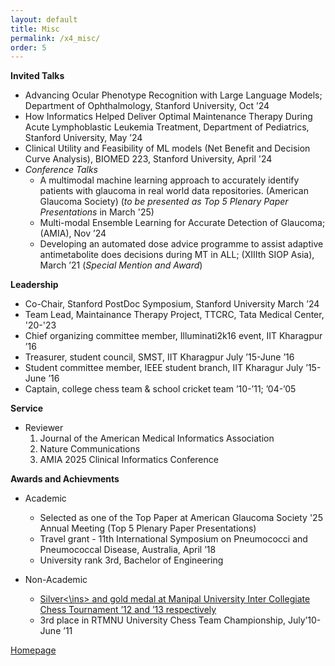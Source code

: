 ```yaml
---
layout: default
title: Misc
permalink: /x4_misc/
order: 5
---
```


**Invited Talks**
- Advancing Ocular Phenotype Recognition with Large Language Models; Department of Ophthalmology, Stanford
University, Oct ’24
- How Informatics Helped Deliver Optimal Maintenance Therapy During Acute Lymphoblastic Leukemia Treatment,
Department of Pediatrics, Stanford University, May ’24
- Clinical Utility and Feasibility of ML models (Net Benefit and Decision Curve Analysis), BIOMED 223, Stanford University, April '24
- _Conference Talks_
	- A multimodal machine learning approach to accurately identify patients with glaucoma in real world data repositories. (American Glaucoma Society) (_to be presented as Top 5 Plenary Paper Presentations_ in March '25)
	- Multi-modal Ensemble Learning for Accurate Detection of Glaucoma; (AMIA), Nov ’24
	- Developing an automated dose advice programme to assist adaptive antimetabolite does decisions during MT in ALL; (XIIIth SIOP Asia), March ’21 (_Special Mention and Award_)

**Leadership**
- Co-Chair, Stanford PostDoc Symposium, Stanford University March ’24
- Team Lead, Maintainance Therapy Project, TTCRC, Tata Medical Center, '20-'23
- Chief organizing committee member, Illuminati2k16 event, IIT Kharagpur ’16
- Treasurer, student council, SMST, IIT Kharagpur July ’15-June ’16
- Student committee member, IEEE student branch, IIT Kharagur July ’15-June ’16
- Captain, college chess team & school cricket team ’10-’11; ’04-’05

**Service**
- Reviewer
	1. Journal of the American Medical Informatics Association
	2. Nature Communications
	3. AMIA 2025 Clinical Informatics Conference

**Awards and Achievments**
- Academic
	- Selected as one of the Top Paper at American Glaucoma Society '25 Annual Meeting (Top 5 Plenary Paper Presentations)
	- Travel grant - 11th International Symposium on Pneumococci and Pneumococcal Disease, Australia, April ’18
	- University rank 3rd, Bachelor of Engineering

- Non-Academic
	- <ins>Silver<\ins> and gold medal at Manipal University Inter Collegiate Chess Tournament ’12 and ’13 respectively
	- 3rd place in RTMNU University Chess Team Championship, July’10- June ’11

[Homepage](/)
